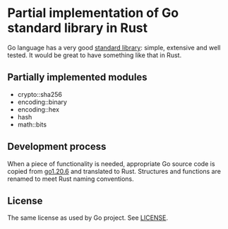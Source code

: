 # Partial implementation of Go standard library in Rust

Go language has a very good [standard library](https://pkg.go.dev/std): simple,
extensive and well tested.  It would be great to have something like that in Rust.

## Partially implemented modules

- crypto::sha256
- encoding::binary
- encoding::hex
- hash
- math::bits

## Development process

When a piece of functionality is needed, appropriate Go source code is copied from
[go1.20.6](https://github.com/golang/go/tree/go1.20.6/src) and translated to Rust.
Structures and functions are renamed to meet Rust naming conventions.

## License

The same license as used by Go project.  See [LICENSE](./LICENSE).

